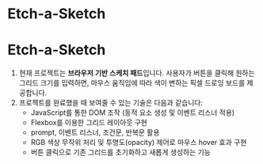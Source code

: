# Etch-a-Sketch

<h1>Etch-a-Sketch</h1>
<ol>
  <li>
    현재 프로젝트는 <strong>브라우저 기반 스케치 패드</strong>입니다. 
    사용자가 버튼을 클릭해 원하는 그리드 크기를 입력하면, 마우스 움직임에 따라 색이 변하는 픽셀 드로잉 보드를 제공합니다.
  </li>
  <li>
    프로젝트를 완료했을 때 보여줄 수 있는 기술은 다음과 같습니다:
    <ul>
      <li>JavaScript를 통한 DOM 조작 (동적 요소 생성 및 이벤트 리스너 적용)</li>
      <li>Flexbox를 이용한 그리드 레이아웃 구현</li>
      <li>prompt, 이벤트 리스너, 조건문, 반복문 활용</li>
      <li>RGB 색상 무작위 처리 및 투명도(opacity) 제어로 마우스 hover 효과 구현</li>
      <li>버튼 클릭으로 기존 그리드를 초기화하고 새롭게 생성하는 기능</li>
    </ul>
  </li>
</ol>
